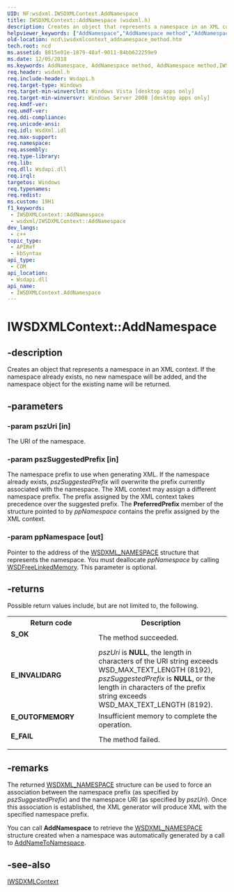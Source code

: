 ```yaml
---
UID: NF:wsdxml.IWSDXMLContext.AddNamespace
title: IWSDXMLContext::AddNamespace (wsdxml.h)
description: Creates an object that represents a namespace in an XML context.
helpviewer_keywords: ["AddNamespace","AddNamespace method","AddNamespace method","IWSDXMLContext interface","IWSDXMLContext interface","AddNamespace method","IWSDXMLContext.AddNamespace","IWSDXMLContext::AddNamespace","ncd.iwsdxmlcontext_addnamespace_method","wsdxml/IWSDXMLContext::AddNamespace"]
old-location: ncd\iwsdxmlcontext_addnamespace_method.htm
tech.root: ncd
ms.assetid: 8815e01e-1879-48af-9011-84bb622259e9
ms.date: 12/05/2018
ms.keywords: AddNamespace, AddNamespace method, AddNamespace method,IWSDXMLContext interface, IWSDXMLContext interface,AddNamespace method, IWSDXMLContext.AddNamespace, IWSDXMLContext::AddNamespace, ncd.iwsdxmlcontext_addnamespace_method, wsdxml/IWSDXMLContext::AddNamespace
req.header: wsdxml.h
req.include-header: Wsdapi.h
req.target-type: Windows
req.target-min-winverclnt: Windows Vista [desktop apps only]
req.target-min-winversvr: Windows Server 2008 [desktop apps only]
req.kmdf-ver: 
req.umdf-ver: 
req.ddi-compliance: 
req.unicode-ansi: 
req.idl: WsdXml.idl
req.max-support: 
req.namespace: 
req.assembly: 
req.type-library: 
req.lib: 
req.dll: Wsdapi.dll
req.irql: 
targetos: Windows
req.typenames: 
req.redist: 
ms.custom: 19H1
f1_keywords:
 - IWSDXMLContext::AddNamespace
 - wsdxml/IWSDXMLContext::AddNamespace
dev_langs:
 - c++
topic_type:
 - APIRef
 - kbSyntax
api_type:
 - COM
api_location:
 - Wsdapi.dll
api_name:
 - IWSDXMLContext.AddNamespace
---
```


# IWSDXMLContext::AddNamespace


## -description

Creates an object that represents a namespace in an XML context. If the namespace already exists, no new namespace will be added, and the namespace object for the existing name will be returned.

## -parameters

### -param pszUri [in]

The URI of the namespace.

### -param pszSuggestedPrefix [in]

The namespace prefix to use when generating XML. If the namespace already exists, <i>pszSuggestedPrefix</i> will overwrite the prefix currently associated with the namespace. The XML context may assign a different namespace prefix. The prefix assigned by the XML context takes precedence over the suggested prefix. The <b>PreferredPrefix</b> member of the structure pointed to by <i>ppNamespace</i> contains the prefix assigned by the XML context.

### -param ppNamespace [out]

Pointer to the address of the <a href="https://docs.microsoft.com/windows/desktop/api/wsdxmldom/ns-wsdxmldom-wsdxml_namespace">WSDXML_NAMESPACE</a> structure that represents the namespace. You must deallocate <i>ppNamespace</i> by calling <a href="https://docs.microsoft.com/windows/desktop/api/wsdutil/nf-wsdutil-wsdfreelinkedmemory">WSDFreeLinkedMemory</a>. This parameter is optional.

## -returns

Possible return values include, but are not limited to, the following.

<table>
<tr>
<th>Return code</th>
<th>Description</th>
</tr>
<tr>
<td width="40%">
<dl>
<dt><b>S_OK</b></dt>
</dl>
</td>
<td width="60%">
The method succeeded.

</td>
</tr>
<tr>
<td width="40%">
<dl>
<dt><b>E_INVALIDARG</b></dt>
</dl>
</td>
<td width="60%">
<i>pszUri</i> is <b>NULL</b>, the length in characters of the URI string exceeds WSD_MAX_TEXT_LENGTH (8192), <i>pszSuggestedPrefix</i> is <b>NULL</b>, or the length in characters of the prefix string exceeds WSD_MAX_TEXT_LENGTH (8192).

</td>
</tr>
<tr>
<td width="40%">
<dl>
<dt><b>E_OUTOFMEMORY</b></dt>
</dl>
</td>
<td width="60%">
Insufficient memory to complete the operation.

</td>
</tr>
<tr>
<td width="40%">
<dl>
<dt><b>E_FAIL</b></dt>
</dl>
</td>
<td width="60%">
The method failed.

</td>
</tr>
</table>

## -remarks

The returned <a href="https://docs.microsoft.com/windows/desktop/api/wsdxmldom/ns-wsdxmldom-wsdxml_namespace">WSDXML_NAMESPACE</a> structure can be used to force an association between the namespace prefix (as specified by <i>pszSuggestedPrefix</i>) and the namespace URI  (as specified by <i>pszUri</i>). Once this association is established, the  XML generator will produce XML with the specified namespace prefix. 

You can call <b>AddNamespace</b> to retrieve the <a href="https://docs.microsoft.com/windows/desktop/api/wsdxmldom/ns-wsdxmldom-wsdxml_namespace">WSDXML_NAMESPACE</a>  structure created when a namespace was automatically generated by a call to <a href="https://docs.microsoft.com/windows/desktop/api/wsdxml/nf-wsdxml-iwsdxmlcontext-addnametonamespace">AddNameToNamespace</a>.

## -see-also

<a href="https://docs.microsoft.com/windows/desktop/api/wsdxml/nn-wsdxml-iwsdxmlcontext">IWSDXMLContext</a>

